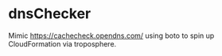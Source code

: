 # dnsChecker
Mimic https://cachecheck.opendns.com/ using boto to spin up CloudFormation via troposphere.
